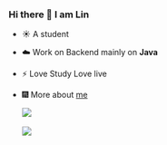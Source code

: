 ### Hi there 👋 I am Lin
- :sunny: A student
- :cloud: Work on Backend mainly on **Java**
- :zap: Love Study Love live
- :fireworks: More about [me](https://shuilinzi.github.io/blog/)


  <a href="https://github.com/Shuilinzi">
   <img align="center" src="https://github-readme-stats.vercel.app/api/top-langs/?username=shuilinzi&layout=compact">  <br><br>
    <img align="center" src="https://github-readme-stats.vercel.app/api?username=shuilinzi&show_icons=true">
    <br><br>
   
  </a>
<!--
**ShuiLinzi/shuilinzi** is a ✨ _special_ ✨ repository because its `README.md` (this file) appears on your GitHub profile.

Here are some ideas to get you started:

- 🔭 I’m currently working on ...
- 🌱 I’m currently learning ...
- 👯 I’m looking to collaborate on ...
- 🤔 I’m looking for help with ...
- 💬 Ask me about ...
- 📫 How to reach me: ...
- 😄 Pronouns: ...
- ⚡ Fun fact: ...
-->
